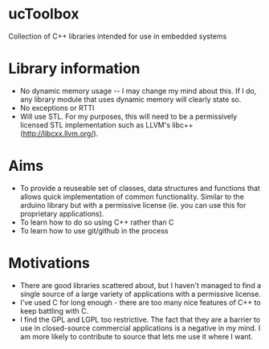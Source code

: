 ucToolbox
=========

Collection of C++ libraries intended for use in embedded systems

Library information
================
- No dynamic memory usage
-- I may change my mind about this. If I do, any library module that uses dynamic memory will clearly state so.
- No exceptions or RTTI
- Will use STL. For my purposes, this will need to be a permissively licensed STL implementation such as
LLVM's libc++ (http://libcxx.llvm.org/).

Aims
====
- To provide a reuseable set of classes, data structures and functions that allows quick implementation
of common functionality. Similar to the arduino library but with a permissive license (ie. you can use
this for proprietary applications).
- To learn how to do so using C++ rather than C
- To learn how to use git/github in the process

Motivations
===========
- There are good libraries scattered about, but I haven't managed to find a single source of a large variety 
of applications with a permissive license.
- I've used C for long enough - there are too many nice features of C++ to keep battling with C.
- I find the GPL and LGPL too restrictive. The fact that they are a barrier to use in closed-source commercial 
applications is a negative in my mind. I am more likely to contribute to source that lets me use it where I want.

